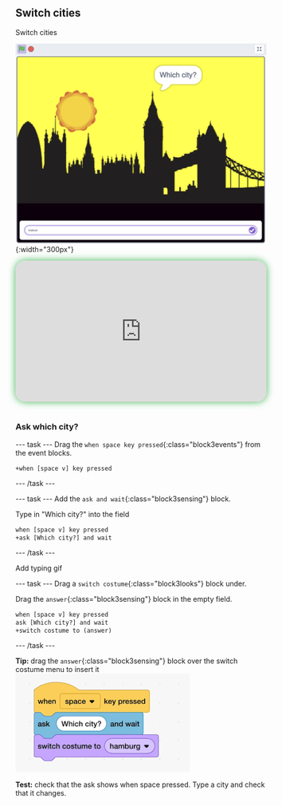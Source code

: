 ## Switch cities

<div style="display: flex; flex-wrap: wrap">
<div style="flex-basis: 200px; flex-grow: 1; margin-right: 15px;">
Switch cities
</div>
<div>

![ADD](images/which.png){:width="300px"}

</div>
</div>

<html>
<div style="position: relative; width: 100%; aspect-ratio: 16 / 9; border-radius: 20px; box-shadow: 0 0 15px #3fb654; overflow: hidden;">
<iframe style="position: absolute; top: 0; left: 0; right: 0; width: 100%; height: 100%; border: none;" src="https://www.youtube.com/embed/AtKv-CLsiS4?rel=0&cc_load_policy=1" allowfullscreen allow="accelerometer; autoplay; clipboard-write; encrypted-media; gyroscope; picture-in-picture; web-share">
</iframe>
</div><br>
</html>

### Ask which city?

--- task ---
Drag the `when space key pressed`{:class="block3events"} from the event blocks.

```blocks3
+when [space v] key pressed
```
--- /task ---

--- task ---
Add the `ask and wait`{:class="block3sensing"} block.

Type in "Which city?" into the field
```blocks3
when [space v] key pressed
+ask [Which city?] and wait
```
--- /task ---

Add typing gif

--- task ---
Drag a `switch costume`{:class="block3looks"} block under.

Drag the `answer`{:class="block3sensing"} block in the empty field.
```blocks3
when [space v] key pressed
ask [Which city?] and wait
+switch costume to (answer)
```

--- /task ---

**Tip:** drag the `answer`{:class="block3sensing"} block over the switch costume menu to insert it
![ALT TEXT](images/switch.gif)

**Test:** check that the ask shows when space pressed. Type a city and check that it changes.